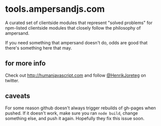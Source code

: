 # tools.ampersandjs.com

A curated set of clientside modules that represent "solved problems" for npm-listed clientside modules that closely follow the philosophy of ampersand.

If you need something that ampersand doesn't do, odds are good that there's something here that may.

## for more info

Check out http://humanjavascript.com and follow [@HenrikJoreteg](http://twitter.com/henrikjoreteg) on twitter.

## caveats

For some reason github doesn't always trigger rebuilds of gh-pages when pushed. If it doesn't work, make sure you ran `node build`, change something else, and push it again. Hopefully they fix this issue soon.
